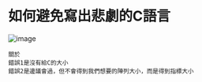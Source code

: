 # 如何避免寫出悲劇的C語言

![image](https://user-images.githubusercontent.com/81726807/173249886-a7d2ce19-bb3f-419c-b087-45fe0862bd14.png)

```
關於
錯誤1是沒有給C的大小
錯誤2是邊議會過，但不會得到我們想要的陣列大小，而是得到指標大小
```
